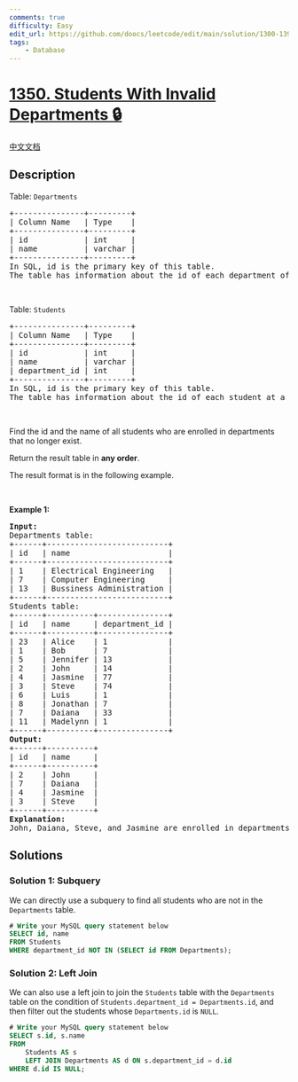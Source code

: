 ```yaml
---
comments: true
difficulty: Easy
edit_url: https://github.com/doocs/leetcode/edit/main/solution/1300-1399/1350.Students%20With%20Invalid%20Departments/README_EN.md
tags:
    - Database
---
```


# [1350. Students With Invalid Departments 🔒](https://leetcode.com/problems/students-with-invalid-departments)

[中文文档](/solution/1300-1399/1350.Students%20With%20Invalid%20Departments/README.md)

## Description

<p>Table: <code>Departments</code></p>

<pre>
+---------------+---------+
| Column Name   | Type    |
+---------------+---------+
| id            | int     |
| name          | varchar |
+---------------+---------+
In SQL, id is the primary key of this table.
The table has information about the id of each department of a university.
</pre>

<p>&nbsp;</p>

<p>Table: <code>Students</code></p>

<pre>
+---------------+---------+
| Column Name   | Type    |
+---------------+---------+
| id            | int     |
| name          | varchar |
| department_id | int     |
+---------------+---------+
In SQL, id is the primary key of this table.
The table has information about the id of each student at a university and the id of the department he/she studies at.
</pre>

<p>&nbsp;</p>

<p>Find the id and the name of all students who are enrolled in departments that no longer exist.</p>

<p>Return the result table in <strong>any order</strong>.</p>

<p>The result format is in the following example.</p>

<p>&nbsp;</p>
<p><strong class="example">Example 1:</strong></p>

<pre>
<strong>Input:</strong> 
Departments table:
+------+--------------------------+
| id   | name                     |
+------+--------------------------+
| 1    | Electrical Engineering   |
| 7    | Computer Engineering     |
| 13   | Bussiness Administration |
+------+--------------------------+
Students table:
+------+----------+---------------+
| id   | name     | department_id |
+------+----------+---------------+
| 23   | Alice    | 1             |
| 1    | Bob      | 7             |
| 5    | Jennifer | 13            |
| 2    | John     | 14            |
| 4    | Jasmine  | 77            |
| 3    | Steve    | 74            |
| 6    | Luis     | 1             |
| 8    | Jonathan | 7             |
| 7    | Daiana   | 33            |
| 11   | Madelynn | 1             |
+------+----------+---------------+
<strong>Output:</strong> 
+------+----------+
| id   | name     |
+------+----------+
| 2    | John     |
| 7    | Daiana   |
| 4    | Jasmine  |
| 3    | Steve    |
+------+----------+
<strong>Explanation:</strong> 
John, Daiana, Steve, and Jasmine are enrolled in departments 14, 33, 74, and 77 respectively. department 14, 33, 74, and 77 do not exist in the Departments table.
</pre>

## Solutions

### Solution 1: Subquery

We can directly use a subquery to find all students who are not in the `Departments` table.

<!-- tabs:start -->

```sql
# Write your MySQL query statement below
SELECT id, name
FROM Students
WHERE department_id NOT IN (SELECT id FROM Departments);
```

<!-- tabs:end -->

### Solution 2: Left Join

We can also use a left join to join the `Students` table with the `Departments` table on the condition of `Students.department_id = Departments.id`, and then filter out the students whose `Departments.id` is `NULL`.

<!-- tabs:start -->

```sql
# Write your MySQL query statement below
SELECT s.id, s.name
FROM
    Students AS s
    LEFT JOIN Departments AS d ON s.department_id = d.id
WHERE d.id IS NULL;
```

<!-- tabs:end -->

<!-- end -->
